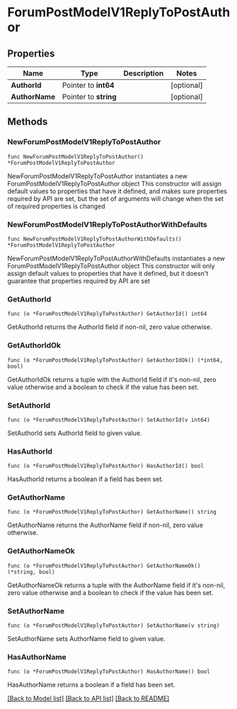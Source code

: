 # ForumPostModelV1ReplyToPostAuthor

## Properties

Name | Type | Description | Notes
------------ | ------------- | ------------- | -------------
**AuthorId** | Pointer to **int64** |  | [optional] 
**AuthorName** | Pointer to **string** |  | [optional] 

## Methods

### NewForumPostModelV1ReplyToPostAuthor

`func NewForumPostModelV1ReplyToPostAuthor() *ForumPostModelV1ReplyToPostAuthor`

NewForumPostModelV1ReplyToPostAuthor instantiates a new ForumPostModelV1ReplyToPostAuthor object
This constructor will assign default values to properties that have it defined,
and makes sure properties required by API are set, but the set of arguments
will change when the set of required properties is changed

### NewForumPostModelV1ReplyToPostAuthorWithDefaults

`func NewForumPostModelV1ReplyToPostAuthorWithDefaults() *ForumPostModelV1ReplyToPostAuthor`

NewForumPostModelV1ReplyToPostAuthorWithDefaults instantiates a new ForumPostModelV1ReplyToPostAuthor object
This constructor will only assign default values to properties that have it defined,
but it doesn't guarantee that properties required by API are set

### GetAuthorId

`func (o *ForumPostModelV1ReplyToPostAuthor) GetAuthorId() int64`

GetAuthorId returns the AuthorId field if non-nil, zero value otherwise.

### GetAuthorIdOk

`func (o *ForumPostModelV1ReplyToPostAuthor) GetAuthorIdOk() (*int64, bool)`

GetAuthorIdOk returns a tuple with the AuthorId field if it's non-nil, zero value otherwise
and a boolean to check if the value has been set.

### SetAuthorId

`func (o *ForumPostModelV1ReplyToPostAuthor) SetAuthorId(v int64)`

SetAuthorId sets AuthorId field to given value.

### HasAuthorId

`func (o *ForumPostModelV1ReplyToPostAuthor) HasAuthorId() bool`

HasAuthorId returns a boolean if a field has been set.

### GetAuthorName

`func (o *ForumPostModelV1ReplyToPostAuthor) GetAuthorName() string`

GetAuthorName returns the AuthorName field if non-nil, zero value otherwise.

### GetAuthorNameOk

`func (o *ForumPostModelV1ReplyToPostAuthor) GetAuthorNameOk() (*string, bool)`

GetAuthorNameOk returns a tuple with the AuthorName field if it's non-nil, zero value otherwise
and a boolean to check if the value has been set.

### SetAuthorName

`func (o *ForumPostModelV1ReplyToPostAuthor) SetAuthorName(v string)`

SetAuthorName sets AuthorName field to given value.

### HasAuthorName

`func (o *ForumPostModelV1ReplyToPostAuthor) HasAuthorName() bool`

HasAuthorName returns a boolean if a field has been set.


[[Back to Model list]](../README.md#documentation-for-models) [[Back to API list]](../README.md#documentation-for-api-endpoints) [[Back to README]](../README.md)


